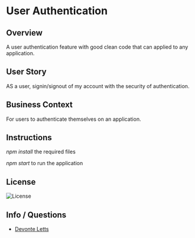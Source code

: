 # User Authentication


## Overview

A user authentication feature with good clean code that can applied to any application.

## User Story

AS a user, signin/signout of my account with the security of authentication.

## Business Context

For users to authenticate themselves on an application.

## Instructions

*npm install* the required files

*npm start* to run the application

## License

![License](https://img.shields.io/badge/License-Made%20by%20spacedel-blue)

## Info / Questions

- [Devonte Letts](https://github.com/spacedel)
